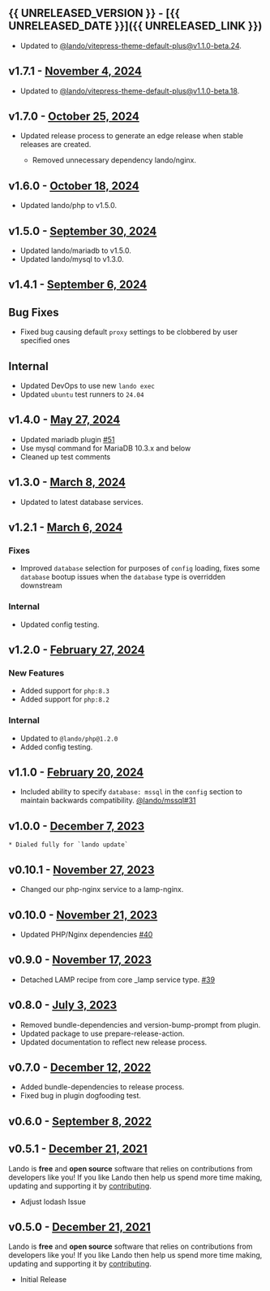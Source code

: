 ## {{ UNRELEASED_VERSION }} - [{{ UNRELEASED_DATE }}]({{ UNRELEASED_LINK }})

* Updated to [@lando/vitepress-theme-default-plus@v1.1.0-beta.24](https://github.com/lando/vitepress-theme-default-plus/releases/tag/v1.1.0-beta.24).

## v1.7.1 - [November 4, 2024](https://github.com/lando/lamp/releases/tag/v1.7.1)

* Updated to [@lando/vitepress-theme-default-plus@v1.1.0-beta.18](https://github.com/lando/vitepress-theme-default-plus/releases/tag/v1.1.0-beta.18).

## v1.7.0 - [October 25, 2024](https://github.com/lando/lamp/releases/tag/v1.7.0)

* Updated release process to generate an edge release when stable releases are created.

  * Removed unnecessary dependency lando/nginx.

## v1.6.0 - [October 18, 2024](https://github.com/lando/lamp/releases/tag/v1.6.0)

* Updated lando/php to v1.5.0.

## v1.5.0 - [September 30, 2024](https://github.com/lando/lamp/releases/tag/v1.5.0)

* Updated lando/mariadb to v1.5.0.
* Updated lando/mysql to v1.3.0.

## v1.4.1 - [September 6, 2024](https://github.com/lando/lamp/releases/tag/v1.4.1)

## Bug Fixes

* Fixed bug causing default `proxy` settings to be clobbered by user specified ones

## Internal

* Updated DevOps to use new `lando exec`
* Updated `ubuntu` test runners to `24.04`

## v1.4.0 - [May 27, 2024](https://github.com/lando/lamp/releases/tag/v1.4.0)

* Updated mariadb plugin [#51](https://github.com/lando/symfony/pull/51)
* Use mysql command for MariaDB 10.3.x and below
* Cleaned up test comments

## v1.3.0 - [March 8, 2024](https://github.com/lando/lamp/releases/tag/v1.3.0)

* Updated to latest database services.

## v1.2.1 - [March 6, 2024](https://github.com/lando/lamp/releases/tag/v1.2.1)

### Fixes

* Improved `database` selection for purposes of `config` loading, fixes some `database` bootup issues when the `database` type is overridden downstream

### Internal

* Updated config testing.

## v1.2.0 - [February 27, 2024](https://github.com/lando/lamp/releases/tag/v1.2.0)

### New Features

* Added support for `php:8.3`
* Added support for `php:8.2`

### Internal

* Updated to `@lando/php@1.2.0`
* Added config testing.

## v1.1.0 - [February 20, 2024](https://github.com/lando/lamp/releases/tag/v1.1.0)

* Included ability to specify `database: mssql` in the `config` section to maintain backwards compatibility. [@lando/mssql#31](https://github.com/lando/mssql/issues/31)

## v1.0.0 - [December 7, 2023](https://github.com/lando/lamp/releases/tag/v1.0.0)
    * Dialed fully for `lando update`

## v0.10.1 - [November 27, 2023](https://github.com/lando/lamp/releases/tag/v0.10.1)
* Changed our php-nginx service to a lamp-nginx.

## v0.10.0 - [November 21, 2023](https://github.com/lando/lamp/releases/tag/v0.10.0)
* Updated PHP/Nginx dependencies [#40](https://github.com/lando/lamp/pull/40)


## v0.9.0 - [November 17, 2023](https://github.com/lando/lamp/releases/tag/v0.9.0)
* Detached LAMP recipe from core _lamp service type. [#39](https://github.com/lando/lamp/pull/39)

## v0.8.0 - [July 3, 2023](https://github.com/lando/lamp/releases/tag/v0.8.0)
* Removed bundle-dependencies and version-bump-prompt from plugin.
* Updated package to use prepare-release-action.
* Updated documentation to reflect new release process.

## v0.7.0 - [December 12, 2022](https://github.com/lando/lamp/releases/tag/v0.7.0)
* Added bundle-dependencies to release process.
* Fixed bug in plugin dogfooding test.

## v0.6.0 - [September 8, 2022](https://github.com/lando/lamp/releases/tag/v0.6.0)

## v0.5.1 - [December 21, 2021](https://github.com/lando/lamp/releases/tag/v0.5.1)

Lando is **free** and **open source** software that relies on contributions from developers like you! If you like Lando then help us spend more time making, updating and supporting it by [contributing](https://github.com/sponsors/lando).

* Adjust lodash Issue

## v0.5.0 - [December 21, 2021](https://github.com/lando/lamp/releases/tag/v0.5.0)

Lando is **free** and **open source** software that relies on contributions from developers like you! If you like Lando then help us spend more time making, updating and supporting it by [contributing](https://github.com/sponsors/lando).

* Initial Release
